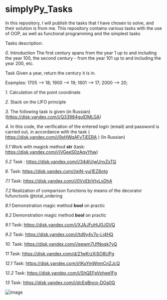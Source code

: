 # simplyPy_Tasks

In this repository, I will publish the tasks that I have chosen to solve, and their solution is from me. 
This repository contains various tasks with the use of OOP, as well as functional programming and the simplest tasks


Tasks description:

_0._ 
Introduction
The first century spans from the year 1 up to and including the year 100, the second century - from the year 101 up to and including the year 200, etc.

Task
Given a year, return the century it is in.

Examples:
1705 --> 18; 
1900 --> 19; 
1601 --> 17; 
2000 --> 20; 

_1._ Calculation of the point coordinate

_2._ Stack on the LIFO principle

_3._ The following task is given (in Russian) (https://disk.yandex.com/i/Q33984guIDMLGA)

_4._ In this code, the verification of the entered login (email) and password is carried out, in accordance with the task ( https://disk.yandex.com/i/9xHWqAFvTiEERA ) (In Russian)

_5.1_ Work with magick method __str__ (task: https://disk.yandex.com/i/jVGeeS0zAqvYhw)

_5.2_ Task : https://disk.yandex.com/i/34djUjwUnvZsTQ

_6._ Task: https://disk.yandex.com/i/eiN-yuj1EZ8otg

_7.1_ Task: https://disk.yandex.com/i/0VvEbjVtyLxDhA

_7.2_ Realization of comparison functions by means of the decorator fufunctools @total_ordering

_8.1_ Demonstration magic method __bool__ on practic

_8.2_ Demonstration magic method __bool__ on practic

_9.1_ Task: https://disk.yandex.com/i/XJAJFuHiJ0JGVQ

_9.2_ Task: https://disk.yandex.com/i/td9y4v7o-Lj4HQ

_10._ Task: https://disk.yandex.com/i/eewm7UfNoqk7yQ

_11_ Task: https://disk.yandex.com/d/21wKrzXiSO8UPg

_12.1_ Task: https://disk.yandex.com/i/tKuYmWnmCnZJcQ

_12.2_ Task: https://disk.yandex.com/i/ShQEFpVohee1Fg

_13_ Task: https://disk.yandex.com/i/dcEqBncp-DOa0Q

![image](https://user-images.githubusercontent.com/108310900/179837148-345762ed-b457-4d3d-ac72-794f94b877c9.png)
